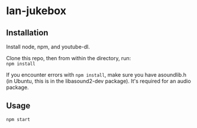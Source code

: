 # lan-jukebox

## Installation

Install node, npm, and youtube-dl.

Clone this repo, then from within the directory, run:  
`npm install`  

If you encounter errors with `npm install`, make sure you have asoundlib.h (in Ubuntu, this is in the libasound2-dev package). It's required for an audio package.

## Usage

`npm start`